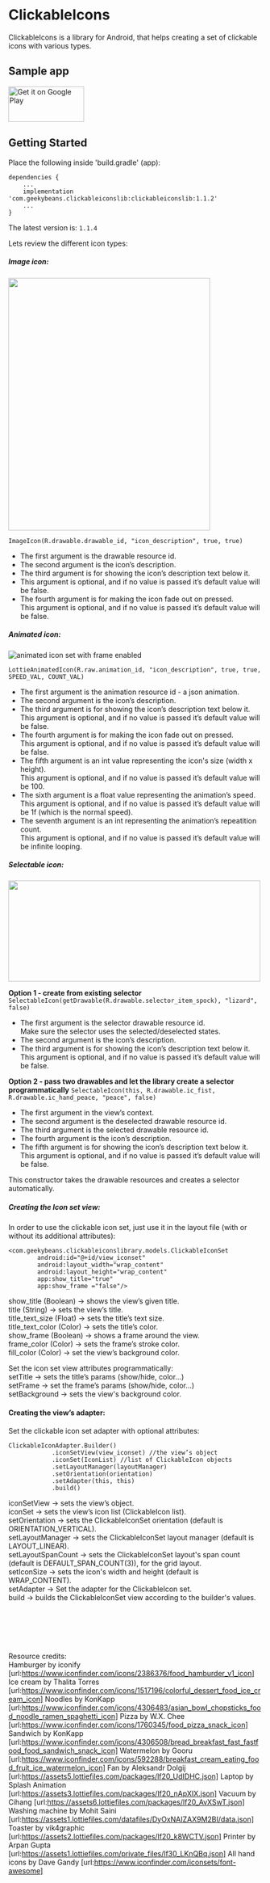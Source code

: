 # ClickableIcons

ClickableIcons is a library for Android, that helps creating a set of clickable icons with various types.

## Sample app
<a href='https://play.google.com/store/apps/details?id=com.geekybeans.clickableiconssampleapp&hl=en&pcampaignid=pcampaignidMKT-Other-global-all-co-prtnr-py-PartBadge-Mar2515-1'><img alt='Get it on Google Play' src='https://play.google.com/intl/en_us/badges/static/images/badges/en_badge_web_generic.png' width="150" height="70"/></a>

## Getting Started

Place the following inside 'build.gradle' (app):
```
dependencies {
    ...
    implementation 'com.geekybeans.clickableiconslib:clickableiconslib:1.1.2'
    ...
}
```
The latest version is: `1.1.4`



Lets review the different icon types:
##### Image icon:

<img src="image_icon_set.jpg" width="400" height="500">

`ImageIcon(R.drawable.drawable_id, "icon_description", true, true)`

* The first argument is the drawable resource id.<br/>
* The second argument is the icon’s description.<br/>
* The third argument is for showing the icon’s description text below it.<br/>
* This argument is optional, and if no value is passed it’s default value will be false.<br/>
* The fourth argument is for making the icon fade out on pressed.<br/>
  This argument is optional, and if no value is passed it’s default value will be false.<br/>

##### Animated icon:

![animated icon set with frame enabled](animated_with_frame.gif)

`LottieAnimatedIcon(R.raw.animation_id, "icon_description", true, true, SPEED_VAL, COUNT_VAL)`

* The first argument is the animation resource id - a json animation.<br/>
* The second argument is the icon’s description.<br/>
* The third argument is for showing the icon’s description text below it.<br/>
  This argument is optional, and if no value is passed it’s default value will be false.<br/>
* The fourth argument is for making the icon fade out on pressed.<br/>
  This argument is optional, and if no value is passed it’s default value will be false.<br/>
* The fifth argument is an int value representing the icon's size (width x height).<br/>
  This argument is optional, and if no value is passed it’s default value will be 100.<br/>
* The sixth argument is a float value representing the animation’s speed.<br/>
  This argument is optional, and if no value is passed it’s default value will be 1f (which is the normal speed).<br/>
* The seventh argument is an int representing the animation’s repeatition count.<br/>
  This argument is optional, and if no value is passed it’s default value will be infinite looping.<br/>

##### Selectable icon:

<img src="selectable_icon_set.jpg" width="500" height="200">

**Option 1 - create from existing selector**
`SelectableIcon(getDrawable(R.drawable.selector_item_spock), "lizard", false)`

* The first argument is the selector drawable resource id.<br/>
  Make sure the selector uses the selected/deselected states.<br/>
* The second argument is the icon’s description.<br/>
* The third argument is for showing the icon’s description text below it.<br/>
  This argument is optional, and if no value is passed it’s default value will be false.<br/>


**Option 2 - pass two drawables and let the library create a selector programmatically** 
`SelectableIcon(this, R.drawable.ic_fist, R.drawable.ic_hand_peace, "peace", false)`

* The first argument in the view’s context.<br/>
* The second argument is the deselected drawable resource id.<br/>
* The third argument is the selected drawable resource id.<br/>
* The fourth argument is the icon’s description.<br/>
* The fifth argument is for showing the icon’s description text below it.<br/>
  This argument is optional, and if no value is passed it’s default value will be false.<br/>

This constructor takes the drawable resources and creates a selector automatically.


##### Creating the Icon set view:
In order to use the clickable icon set, just use it in the layout file (with or without its additional attributes):
```
<com.geekybeans.clickableiconslibrary.models.ClickableIconSet
        android:id="@+id/view_iconset"
        android:layout_width="wrap_content"
        android:layout_height="wrap_content"
        app:show_title="true"
        app:show_frame ="false"/>
```
show_title (Boolean) → shows the view’s given title.<br/> 
title (String) → sets the view’s title.<br/>
title_text_size (Float) → sets the title’s text size.<br/>
title_text_color (Color) → sets the title’s color.<br/>
show_frame (Boolean) → shows a frame around the view.<br/>
frame_color (Color) → sets the frame’s stroke color.<br/>
fill_color (Color) → set the view’s background color.<br/>

Set the icon set view attributes programmatically:<br/>
setTitle → sets the title’s params (show/hide, color…)<br/>
setFrame → set the frame’s params (show/hide, color…)<br/>
setBackground → sets the view's background color.<br/>


#### Creating the view’s adapter:

Set the clickable icon set adapter with optional attributes:
```
ClickableIconAdapter.Builder()
            .iconSetView(view_iconset) //the view’s object
            .iconSet(IconList) //list of ClickableIcon objects
            .setLayoutManager(layoutManager)
            .setOrientation(orientation)
            .setAdapter(this, this)
            .build()
```

iconSetView → sets the view’s object.<br/>
iconSet → sets the view’s icon list (ClickableIcon list).<br/>
setOrientation → sets the ClickableIconSet orientation (default is ORIENTATION_VERTICAL).<br/>
setLayoutManager → sets the ClickableIconSet layout manager (default is LAYOUT_LINEAR).<br/>
setLayoutSpanCount → sets the ClickableIconSet layout's span count (default is DEFAULT_SPAN_COUNT(3)), for the grid layout.<br/>
setIconSize → sets the icon's width and height (default is WRAP_CONTENT).<br/>
setAdapter → Set the adapter for the ClickableIcon set.<br/>
build → builds the ClickableIconSet view according to the builder's values.<br/>

<br/><br/><br/><br/><br/>
Resource credits:<br/>
Hamburger by iconify [url:https://www.iconfinder.com/icons/2386376/food_hamburder_v1_icon]
Ice cream by Thalita Torres [url:https://www.iconfinder.com/icons/1517196/colorful_dessert_food_ice_cream_icon]
Noodles by KonKapp [url:https://www.iconfinder.com/icons/4306483/asian_bowl_chopsticks_food_noodle_ramen_spaghetti_icon]
Pizza by W.X. Chee [url:https://www.iconfinder.com/icons/1760345/food_pizza_snack_icon]
Sandwich by KonKapp [url:https://www.iconfinder.com/icons/4306508/bread_breakfast_fast_fastfood_food_sandwich_snack_icon]
Watermelon by Gooru [url:https://www.iconfinder.com/icons/592288/breakfast_cream_eating_food_fruit_ice_watermelon_icon]
Fan by Aleksandr Dolgij [url:https://assets5.lottiefiles.com/packages/lf20_UdIDHC.json]
Laptop by Splash Animation [url:https://assets3.lottiefiles.com/packages/lf20_nApXIX.json]
Vacuum by Cihang [url:https://assets6.lottiefiles.com/packages/lf20_AvXSwT.json]
Washing machine by Mohit Saini [url:https://assets1.lottiefiles.com/datafiles/DyOxNAIZAX9M2BI/data.json]
Toaster by vik4graphic [url:https://assets2.lottiefiles.com/packages/lf20_k8WCTV.json]
Printer by Arpan Gupta [url:https://assets1.lottiefiles.com/private_files/lf30_LKnQBq.json]
All hand icons by Dave Gandy [url:https://www.iconfinder.com/iconsets/font-awesome]
